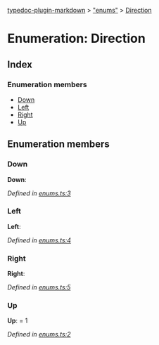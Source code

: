 [typedoc-plugin-markdown](../index.md) > ["enums"](../modules/_enums_.md) > [Direction](../enums/_enums_.direction.md)

# Enumeration: Direction

## Index

### Enumeration members

* [Down](_enums_.direction.md#down)
* [Left](_enums_.direction.md#left)
* [Right](_enums_.direction.md#right)
* [Up](_enums_.direction.md#up)



## Enumeration members

### Down

**Down**:   

*Defined in [enums.ts:3](https://github.com/tgreyuk/typedoc-plugin-markdown/blob/master/tests/src/enums.ts#L3)*





### Left

**Left**:   

*Defined in [enums.ts:4](https://github.com/tgreyuk/typedoc-plugin-markdown/blob/master/tests/src/enums.ts#L4)*





### Right

**Right**:   

*Defined in [enums.ts:5](https://github.com/tgreyuk/typedoc-plugin-markdown/blob/master/tests/src/enums.ts#L5)*





### Up

**Up**:    = 1

*Defined in [enums.ts:2](https://github.com/tgreyuk/typedoc-plugin-markdown/blob/master/tests/src/enums.ts#L2)*







